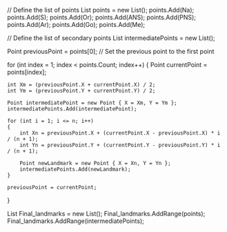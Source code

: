 // Define the list of points
List<Point> points = new List<Point>();
points.Add(Na);
points.Add(S);
points.Add(Or);
points.Add(ANS);
points.Add(PNS);
points.Add(Ar);
points.Add(Go);
points.Add(Me);

// Define the list of secondary points
List<Point> intermediatePoints = new List<Point>();

Point previousPoint = points[0]; // Set the previous point to the first point

for (int index = 1; index < points.Count; index++)
{
    Point currentPoint = points[index];

    int Xm = (previousPoint.X + currentPoint.X) / 2;
    int Ym = (previousPoint.Y + currentPoint.Y) / 2;

    Point intermediatePoint = new Point { X = Xm, Y = Ym };
    intermediatePoints.Add(intermediatePoint);

    for (int i = 1; i <= n; i++)
    {
        int Xn = previousPoint.X + (currentPoint.X - previousPoint.X) * i / (n + 1);
        int Yn = previousPoint.Y + (currentPoint.Y - previousPoint.Y) * i / (n + 1);

        Point newLandmark = new Point { X = Xn, Y = Yn };
        intermediatePoints.Add(newLandmark);
    }

    previousPoint = currentPoint;
}

List<Point> Final_landmarks = new List<Point>();
Final_landmarks.AddRange(points);
Final_landmarks.AddRange(intermediatePoints);
